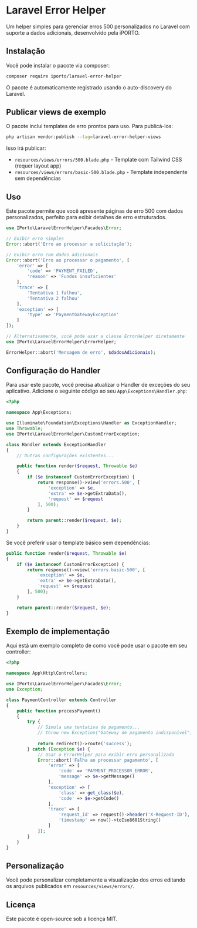 # Laravel Error Helper

Um helper simples para gerenciar erros 500 personalizados no Laravel com suporte a dados adicionais, desenvolvido pela iPORTO.

## Instalação

Você pode instalar o pacote via composer:

```bash
composer require iporto/laravel-error-helper
```

O pacote é automaticamente registrado usando o auto-discovery do Laravel.

## Publicar views de exemplo

O pacote inclui templates de erro prontos para uso. Para publicá-los:

```bash
php artisan vendor:publish --tag=laravel-error-helper-views
```

Isso irá publicar:
- `resources/views/errors/500.blade.php` - Template com Tailwind CSS (requer layout app)
- `resources/views/errors/basic-500.blade.php` - Template independente sem dependências

## Uso

Este pacote permite que você apresente páginas de erro 500 com dados personalizados, perfeito para exibir detalhes de erro estruturados.

```php
use IPorto\LaravelErrorHelper\Facades\Error;

// Exibir erro simples
Error::abort('Erro ao processar a solicitação');

// Exibir erro com dados adicionais
Error::abort('Erro ao processar o pagamento', [
    'error' => [
        'code' => 'PAYMENT_FAILED',
        'reason' => 'Fundos insuficientes'
    ],
    'trace' => [
        'Tentativa 1 falhou',
        'Tentativa 2 falhou'
    ],
    'exception' => [
        'type' => 'PaymentGatewayException'
    ]
]);

// Alternativamente, você pode usar a classe ErrorHelper diretamente
use IPorto\LaravelErrorHelper\ErrorHelper;

ErrorHelper::abort('Mensagem de erro', $dadosAdicionais);
```

## Configuração do Handler

Para usar este pacote, você precisa atualizar o Handler de exceções do seu aplicativo. Adicione o seguinte código ao seu `App\Exceptions\Handler.php`:

```php
<?php

namespace App\Exceptions;

use Illuminate\Foundation\Exceptions\Handler as ExceptionHandler;
use Throwable;
use IPorto\LaravelErrorHelper\CustomErrorException;

class Handler extends ExceptionHandler
{
    // Outras configurações existentes...

    public function render($request, Throwable $e)
    {
        if ($e instanceof CustomErrorException) {
            return response()->view('errors.500', [
                'exception' => $e,
                'extra' => $e->getExtraData(),
                'request' => $request
            ], 500);
        }

        return parent::render($request, $e);
    }
}
```

Se você preferir usar o template básico sem dependências:

```php
public function render($request, Throwable $e)
{
    if ($e instanceof CustomErrorException) {
        return response()->view('errors.basic-500', [
            'exception' => $e,
            'extra' => $e->getExtraData(),
            'request' => $request
        ], 500);
    }

    return parent::render($request, $e);
}
```

## Exemplo de implementação

Aqui está um exemplo completo de como você pode usar o pacote em seu controller:

```php
<?php

namespace App\Http\Controllers;

use IPorto\LaravelErrorHelper\Facades\Error;
use Exception;

class PaymentController extends Controller
{
    public function processPayment()
    {
        try {
            // Simula uma tentativa de pagamento...
            // throw new Exception("Gateway de pagamento indisponível");
            
            return redirect()->route('success');
        } catch (Exception $e) {
            // Usar o ErrorHelper para exibir erro personalizado
            Error::abort('Falha ao processar pagamento', [
                'error' => [
                    'code' => 'PAYMENT_PROCESSOR_ERROR',
                    'message' => $e->getMessage()
                ],
                'exception' => [
                    'class' => get_class($e),
                    'code' => $e->getCode()
                ],
                'trace' => [
                    'request_id' => request()->header('X-Request-ID'),
                    'timestamp' => now()->toIso8601String()
                ]
            ]);
        }
    }
}
```

## Personalização

Você pode personalizar completamente a visualização dos erros editando os arquivos publicados em `resources/views/errors/`.

## Licença

Este pacote é open-source sob a licença MIT.
